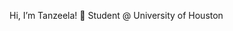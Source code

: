 Hi, I’m Tanzeela! 🌱
Student @ University of Houston


<!---
tanzee1a/tanzee1a is a ✨ special ✨ repository because its `README.md` (this file) appears on your GitHub profile.
You can click the Preview link to take a look at your changes.
--->
